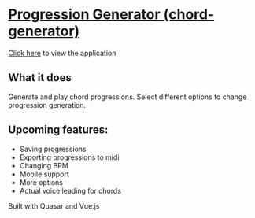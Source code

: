 # [Progression Generator (chord-generator)](https://fastidious-liger-e2ccb6.netlify.app/#/)

[Click here](https://fastidious-liger-e2ccb6.netlify.app/#/) to view the application

## What it does

Generate and play chord progressions. Select different options to change progression generation.

## Upcoming features:

- Saving progressions
- Exporting progressions to midi
- Changing BPM
- Mobile support
- More options
- Actual voice leading for chords

Built with Quasar and Vue.js
